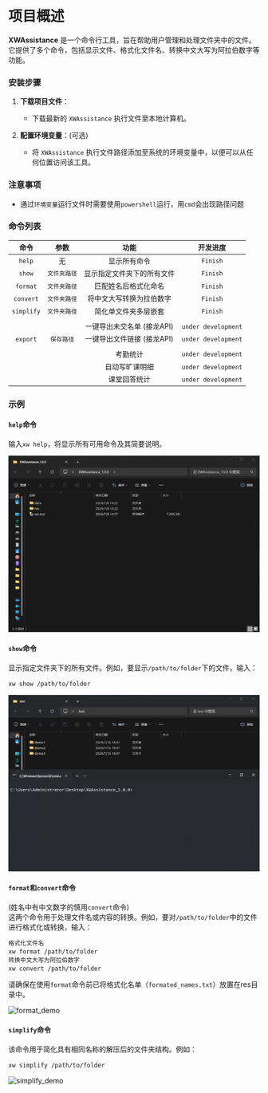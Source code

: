 # 项目概述

**XWAssistance** 是一个命令行工具，旨在帮助用户管理和处理文件夹中的文件。它提供了多个命令，包括显示文件、格式化文件名、转换中文大写为阿拉伯数字等功能。

### 安装步骤

1. **下载项目文件**：
    - 下载最新的 `XWAssistance` 执行文件至本地计算机。

2. **配置环境变量**：(可选)
    - 将 `XWAssistance` 执行文件路径添加至系统的环境变量中，以便可以从任何位置访问该工具。

### **注意事项**

- 通过`环境变量`运行文件时需要使用`powershell`运行，用`cmd`会出现路径问题

### 命令列表

|     命令     |   参数    |        功能        |        开发进度         |
|:----------:|:-------:|:----------------:|:-------------------:|
|   `help`   |    无    |      显示所有命令      |      `Finish`       |
|   `show`   | `文件夹路径` |  显示指定文件夹下的所有文件   |      `Finish`       |
|  `format`  | `文件夹路径` |    匹配姓名后格式化命名    |      `Finish`       |
| `convert`  | `文件夹路径` |   将中文大写转换为拉伯数字   |      `Finish`       |
| `simplify` | `文件夹路径` |    简化单文件夹多层嵌套    |      `Finish`       |
|            |         |                  |                     |
|            |         | 一键导出未交名单 (接龙API) | `under development` |
|  `export`  | `保存路径`  | 一键导出文件链接 (接龙API) | `under development` |
|            |         |                  |                     |
|            |         |       考勤统计       | `under development` |
|            |         |     自动写旷课明细      | `under development` |
|            |         |      课堂回答统计      | `under development` |

### 示例

#### `help`命令

输入`xw help`，将显示所有可用命令及其简要说明。

![help_demo](./docs/help_demo.gif)

#### `show`命令

显示指定文件夹下的所有文件。例如，要显示`/path/to/folder`下的文件，输入：

```bash
xw show /path/to/folder
```

![show_demo](./docs/show_demo.gif)

#### `format`和`convert`命令

(姓名中有中文数字的慎用`convert`命令)\
这两个命令用于处理文件名或内容的转换。例如，要对`/path/to/folder`中的文件进行格式化或转换，输入：

```bash
格式化文件名
xw format /path/to/folder
转换中文大写为阿拉伯数字
xw convert /path/to/folder
```

请确保在使用`format`命令前已将格式化名单（`formated_names.txt`）放置在res目录中。

![format_demo](./docs/format_demo.gif)

#### `simplify`命令

该命令用于简化具有相同名称的解压后的文件夹结构。例如：

```bash
xw simplify /path/to/folder
```

![simplify_demo](./docs/simplify_demo.gif)
